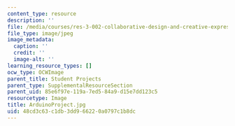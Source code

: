 ```yaml
---
content_type: resource
description: ''
file: /media/courses/res-3-002-collaborative-design-and-creative-expression-with-arduino-microcontrollers-january-iap-2017/48cd3c63c1db3dd966220a0797c1b8dc_ArduinoProject.jpg
file_type: image/jpeg
image_metadata:
  caption: ''
  credit: ''
  image-alt: ''
learning_resource_types: []
ocw_type: OCWImage
parent_title: Student Projects
parent_type: SupplementalResourceSection
parent_uid: 85e6f97e-119a-7ed5-84a9-d15e7dd123c5
resourcetype: Image
title: ArduinoProject.jpg
uid: 48cd3c63-c1db-3dd9-6622-0a0797c1b8dc
---
```

